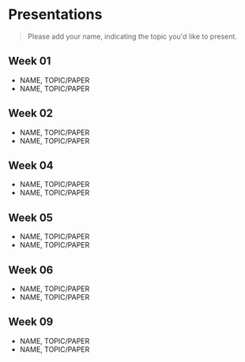 # Presentations

> Please add your name, indicating the topic you'd like to present.

## Week 01

- NAME, TOPIC/PAPER
- NAME, TOPIC/PAPER

## Week 02

- NAME, TOPIC/PAPER
- NAME, TOPIC/PAPER

## Week 04

- NAME, TOPIC/PAPER
- NAME, TOPIC/PAPER

## Week 05

- NAME, TOPIC/PAPER
- NAME, TOPIC/PAPER

## Week 06

- NAME, TOPIC/PAPER
- NAME, TOPIC/PAPER

## Week 09

- NAME, TOPIC/PAPER
- NAME, TOPIC/PAPER

